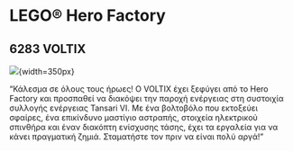 # LEGO® Hero Factory

## 6283 VOLTIX

![](https://www.lego.com/cdn/product-assets/product.img.pri/6283_prod.jpg){width=350px}

“Κάλεσμα σε όλους τους ήρωες! Ο VOLTIX έχει ξεφύγει από το Hero Factory και προσπαθεί να διακόψει την παροχή ενέργειας στη συστοιχία συλλογής ενέργειας Tansari VI. Με ένα βολτοβόλο που εκτοξεύει σφαίρες, ένα επικίνδυνο μαστίγιο αστραπής, στοιχεία ηλεκτρικού σπινθήρα και έναν διακόπτη ενίσχυσης τάσης, έχει τα εργαλεία για να κάνει πραγματική ζημιά. Σταματήστε τον πριν να είναι πολύ αργά!”